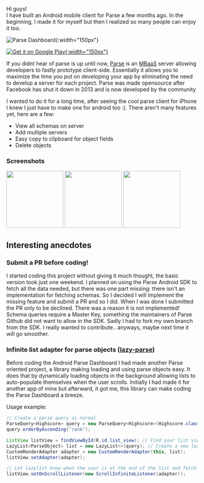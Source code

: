 Hi guys!  
I have built an Android mobile client for Parse a few months ago. In the beginning, I made it for myself but then I realized so many people can enjoy it too. 

![Parse Dashboard](https://github.com/bitterbit/Parse-Dashboard-Android/raw/master/imgs/parse_dashboard_android.png){:width="150px"}

<a href='https://play.google.com/store/apps/details?id=com.galtashma.parsedashboard&utm_source=github&pcampaignid=MKT-Other-global-all-co-prtnr-py-PartBadge-Mar2515-1'>![Get it on Google Play](https://play.google.com/intl/en_us/badges/images/generic/en_badge_web_generic.png){:width="150px"}</a>

If you didnt hear of parse is up until now, [Parse](https://parseplatform.org/) is an [MBaaS](https://en.wikipedia.org/wiki/Mobile_backend_as_a_service) server allowing developers to fastly prototype client-side. 
Essentially it allows you to maximize the time you put on developing your app by eliminating the need to develop a server for each project. 
Parse was made opensource after Facebook has shut it down in 2013 and is now developed by the community

I wanted to do it for a long time, after seeing the cool parse client for iPhone I knew I just have to make one for android too :). There aren't many features yet, here are a few:
- View all schemas on server
- Add multiple servers 
- Easy copy to clipboard for object fields
- Delete objects

### Screenshots 
<img src="https://github.com/bitterbit/Parse-Dashboard-Android/raw/master/imgs/device-2018-03-18-224304.png" width=150></img>
<img src="https://github.com/bitterbit/Parse-Dashboard-Android/raw/master/imgs/device-2018-03-18-223646.png" width=150></img>
<img src="https://github.com/bitterbit/Parse-Dashboard-Android/raw/master/imgs/device-2018-03-18-223736.png" width=150></img>

## Interesting anecdotes

### Submit a PR before coding!
I started coding this project without giving it much thought, the basic version took just one weekend. 
I planned on using the Parse Android SDK to fetch all the data needed, but there was one part missing: there isn't an implementation for fetching schemas. 
So I decided I will implement the missing feature and submit a PR and so I did. When I was done I submitted the PR only to be declined.
There was a reason it is not implemented! Schema queries require a Master Key, something the maintainers of Parse Github did not want to allow in the SDK.
Sadly I had to fork my own branch from the SDK. I really wanted to contribute.. anyways, maybe next time it will go smoother.

### Infinite list adapter for parse objects ([lazy-parse](https://github.com/bitterbit/LazyParse))
Before coding the Android Parse Dashboard I had made another Parse oriented project, a library making loading and using parse objects easy. 
It does that by dynamically loading objects in the background allowing lists to auto-populate themselves when the user scrolls. 
Initially I had made it for another app of mine but afterward, it got me, this library can make coding the Parse Dashboard a breeze.

Usage example: 
``` java
// Create a parse query as normal
ParseQuery<Highscore> query = new ParseQuery<Highscore>(Highscore.class);
query.orderByAscending("rank"); 

ListView listView = findViewById(R.id.list_view); // Find your list view
LazyList<ParseObject> list = new LazyList<>(query); // Create a new lazy list with the Highscores query
CustomRenderAdapter adapter = new CustomRenderAdapter(this, list);
listView.setAdapter(adapter);

// Let lazylist know when the user is at the end of the list and fetch more objects
listView.setOnScrollListener(new ScrollInfiniteListener(adapter));
```
